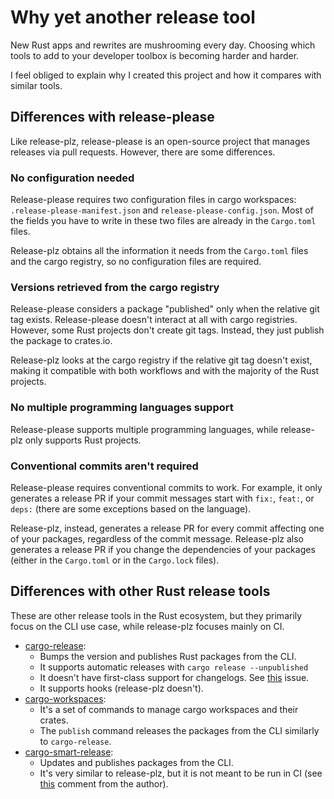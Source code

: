 # Why yet another release tool

New Rust apps and rewrites are mushrooming every day.
Choosing which tools to add to your developer toolbox is becoming harder and harder.

I feel obliged to explain why I created this project and how it compares with
similar tools.

## Differences with release-please

Like release-plz, release-please is an open-source project that manages releases
via pull requests.
However, there are some differences.

### No configuration needed

Release-please requires two configuration files in cargo workspaces: `.release-please-manifest.json`
and `release-please-config.json`.
Most of the fields you have to write in these two files are already in the
`Cargo.toml` files.

Release-plz obtains all the information it needs from the `Cargo.toml` files
and the cargo registry,
so no configuration files are required.

### Versions retrieved from the cargo registry

Release-please considers a package "published" only when the relative git tag exists.
Release-please doesn't interact at all with cargo registries.
However, some Rust projects don't create git tags.
Instead, they just publish the package to crates.io.

Release-plz looks at the cargo registry if the relative git tag doesn't exist,
making it compatible with both workflows and with the majority of the Rust projects.

### No multiple programming languages support

Release-please supports multiple programming languages, while release-plz only
supports Rust projects.

### Conventional commits aren't required

Release-please requires conventional commits to work.
For example, it only generates a release PR if your commit messages
start with `fix:`, `feat:`, or `deps:` (there are some exceptions based on the language).

Release-plz, instead, generates a release PR for every commit affecting one of your packages,
regardless of the commit message.
Release-plz also generates a release PR if you change the dependencies of your packages
(either in the `Cargo.toml` or in the `Cargo.lock` files).

## Differences with other Rust release tools

These are other release tools in the Rust ecosystem, but they primarily focus on
the CLI use case, while release-plz focuses mainly on CI.

- [cargo-release](https://github.com/crate-ci/cargo-release):
  - Bumps the version and publishes Rust packages from the CLI.
  - It supports automatic releases with `cargo release --unpublished`
  - It doesn't have first-class support for changelogs.
    See [this](https://github.com/crate-ci/cargo-release/issues/231) issue.
  - It supports hooks (release-plz doesn't).
- [cargo-workspaces](https://github.com/pksunkara/cargo-workspaces):
  - It's a set of commands to manage cargo workspaces and their crates.
  - The `publish` command releases the packages from the CLI similarly to `cargo-release`.
- [cargo-smart-release](https://github.com/Byron/gitoxide/tree/main/cargo-smart-release):
  - Updates and publishes packages from the CLI.
  - It's very similar to release-plz, but it is not meant to be run in CI (see
    [this](https://github.com/MarcoIeni/release-plz/issues/13#issuecomment-1065790846)
    comment from the author).

